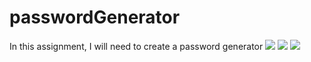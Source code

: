 # passwordGenerator

In this assignment, I will need to create a password generator 
![](assests/passwordpost28click.png)
![](assests/passwordpreclick.png)
![](assests/passwordwith12chars.png)
